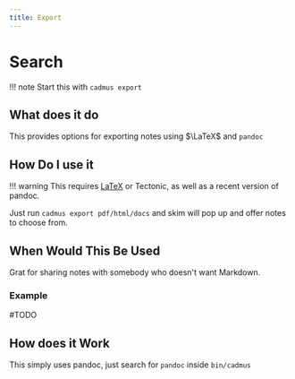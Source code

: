 ```yaml
---
title: Export
---
```


# Search
!!! note
    Start this with `cadmus export`

## What does it do

This provides options for exporting notes using $\LaTeX$ and `pandoc`

## How Do I use it

!!! warning 
    This requires [LaTeX](https://www.lesbonscomptes.com/recoll/) or Tectonic, as well as a recent version of pandoc. 

Just run `cadmus export pdf/html/docs` and skim will pop up and offer notes to choose from.

## When Would This Be Used

Grat for sharing notes with somebody who doesn't want Markdown.

### Example

 #TODO

## How does it Work

This simply uses pandoc, just search for `pandoc` inside `bin/cadmus`
